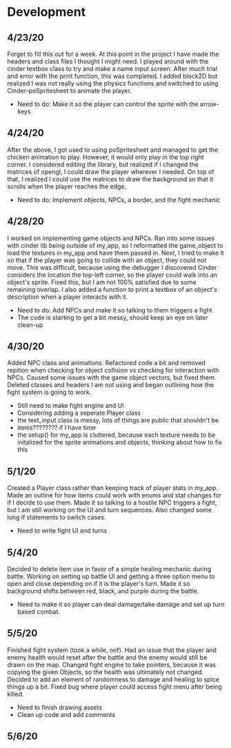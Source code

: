 # Development

4/23/20
---
Forget to fill this out for  a week. At this point in the project I have made 
the headers and class files I thought I might need. I played around with the 
cinder textbox class to try and make a name input screen. After much trial and error
with the print function, this was completed. I added block2D but realized I was not really
using the physics functions and switched to using Cinder-poSpritesheet to animate
the player. 
- Need to do: Make it so the player can control the sprite with the arrow-keys

4/24/20
---
After the above, I got used to using poSpritesheet and managed to get the 
chicken animation to play. However, it would only play in the top right corner. I considered
editing the library, but realized if I changed the matrices of opengl, I could
draw the player wherever I needed. On top of that, I realized
I could use the matrices to draw the background so that it scrolls
when the player reaches the edge.
- Need to do: Implement objects, NPCs, a border, and the fight mechanic

4/28/20
---
I worked on implementing game objects and NPCs. Ran into some issues with cinder lib
being outside of my_app, so I reformatted the game_object to load
the textures in my_app and have them passed in. Next, I tried to make it
so that if the player was going to collide with an object, they could not move.
This was difficult, because using the debugger I discovered Cinder considers the location the top-left corner, so
the player could walk into an object's sprite. Fixed this, but I am not 100% satisfied due to some
remaining overlap. I also added a function to print a textbox
of an object's description when a player interacts with it.
- Need to do: Add NPCs and make it so talking to them triggers a fight
- The code is starting to get a bit messy, should keep an eye on later clean-up

4/30/20
---
Added NPC class and animations. Refactored code a bit and removed repition when checking for object collision vs
checking for interaction with NPCs. Caused some issues with the game object vectors, 
but fixed them. Deleted classes and headers I am not using and began outlining
how the fight system is going to work.
- Still need to make fight engine and UI
- Considering adding a seperate Player class
- the text_input class is messy, lots of things are public that shouldn't be
- items???????? if I have time
- the setup() for my_app is cluttered, because each texture needs to be initalized
for the sprite animations and objects, thinking about how to fix this

5/1/20
---
Created a Player class rather than keeping track of player stats in my_app. Made an outline
for how items could work with enums and stat changes for if I decide to use them. Made it so
talking to a hostile NPC triggers a fight, but I am still working
on the UI and turn sequences. Also changed some long if statements to switch cases.
- Need to write fight UI and turns

5/4/20
---
Decided to delete item use in favor of a simple healing mechanic during battle. Working
on setting up battle UI and getting a three option menu to open and close
depending on if it is the player's turn. Made it so background shifts between red, black, and purple
during the battle.
- Need to make it so player can deal damage/take damage
  and set up turn based combat. 

5/5/20
---
Finished fight system (took a while, oof). Had an issue that the player and enemy health would reset after
the battle and the enemy would still be drawn on the map. Changed fight engine to take pointers, because it
was copying the given Objects, so the health was ultimately not changed. Decided to add an element
of randomness to damage and healing to spice things up a bit. Fixed bug where player could access fight menu after being killed.
- Need to finish drawing assets
- Clean up code and add comments

5/6/20
---
